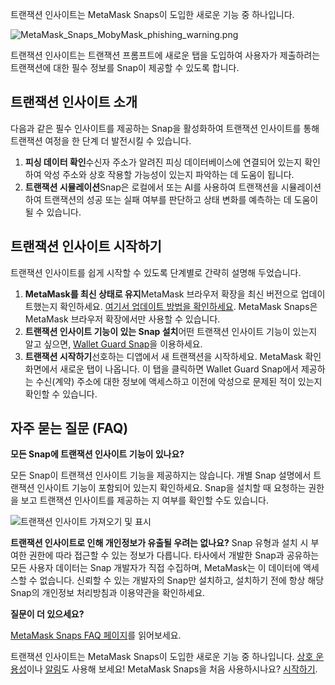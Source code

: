 트랜잭션 인사이트는 MetaMask Snaps이 도입한 새로운 기능 중 하나입니다.


![MetaMask_Snaps_MobyMask_phishing_warning.png](https://support.metamask.io/hc/article_attachments/18407861900315)


트랜잭션 인사이트는 트랜잭션 프롬프트에 새로운 탭을 도입하여 사용자가 제출하려는 트랜잭션에 대한 필수 정보를 Snap이 제공할 수 있도록 합니다.


트랜잭션 인사이트 소개
------------


다음과 같은 필수 인사이트를 제공하는 Snap을 활성화하여 트랜잭션 인사이트를 통해 트랜잭션 여정을 한 단계 더 발전시킬 수 있습니다.


1. **피싱 데이터 확인**수신자 주소가 알려진 피싱 데이터베이스에 연결되어 있는지 확인하여 악성 주소와 상호 작용할 가능성이 있는지 파악하는 데 도움이 됩니다.
2. **트랜잭션 시뮬레이션**Snap은 로컬에서 또는 AI를 사용하여 트랜잭션을 시뮬레이션하여 트랜잭션의 성공 또는 실패 여부를 판단하고 상태 변화를 예측하는 데 도움이 될 수 있습니다.


트랜잭션 인사이트 시작하기
--------------


트랜잭션 인사이트를 쉽게 시작할 수 있도록 단계별로 간략히 설명해 두었습니다.


1. **MetaMask를 최신 상태로 유지**MetaMask 브라우저 확장을 최신 버전으로 업데이트했는지 확인하세요. [여기서 업데이트 방법을 확인하세요](https://support.metamask.io/hc/en-us/articles/360060268452-How-to-update-the-version-of-MetaMask). MetaMask Snaps은 MetaMask 브라우저 확장에서만 사용할 수 있습니다.
2. **트랜잭션 인사이트 기능이 있는 Snap 설치**어떤 트랜잭션 인사이트 기능이 있는지 알고 싶으면, [Wallet Guard Snap](https://snaps.metamask.io/snap/npm/wallet-guard-snap?utm_source=metamaskSupport&utm_medium=knowledge-base&utm_campaign=2023_Sep_snaps-launch_content_txinsights)을 이용하세요.
3. **트랜잭션 시작하기**선호하는 디앱에서 새 트랜잭션을 시작하세요. MetaMask 확인 화면에서 새로운 탭이 나옵니다. 이 탭을 클릭하면 Wallet Guard Snap에서 제공하는 수신(계약) 주소에 대한 정보에 액세스하고 이전에 악성으로 문제된 적이 있는지 확인할 수 있습니다.


자주 묻는 질문 (FAQ)
--------------




**모든 Snap에 트랜잭션 인사이트 기능이 있나요?**

모든 Snap이 트랜잭션 인사이트 기능을 제공하지는 않습니다. 개별 Snap 설명에서 트랜잭션 인사이트 기능이 포함되어 있는지 확인하세요. Snap을 설치할 때 요청하는 권한을 보고 트랜잭션 인사이트를 제공하는 지 여부를 확인할 수도 있습니다.


![트랜잭션 인사이트 가져오기 및 표시](https://support.metamask.io/hc/article_attachments/18407861902875)





**트랜잭션 인사이트로 인해 개인정보가 유출될 우려는 없나요?**
Snap 유형과 설치 시 부여한 권한에 따라 접근할 수 있는 정보가 다릅니다. 타사에서 개발한 Snap과 공유하는 모든 사용자 데이터는 Snap 개발자가 직접 수집하며, MetaMask는 이 데이터에 액세스할 수 없습니다. 신뢰할 수 있는 개발자의 Snap만 설치하고, 설치하기 전에 항상 해당 Snap의 개인정보 처리방침과 이용약관을 확인하세요.


**질문이 더 있으세요?**

[MetaMask Snaps FAQ 페이지](https://support.metamask.io/hc/en-us/articles/18245938714395)를 읽어보세요.


트랜잭션 인사이트는 MetaMask Snaps이 도입한 새로운 기능 중 하나입니다. [상호 운용성](https://support.metamask.io/hc/en-us/articles/18376977618843)이나 [알림](https://support.metamask.io/hc/en-us/articles/18376956006171)도 사용해 보세요! MetaMask Snaps을 처음 사용하시나요? [시작하기](https://support.metamask.io/hc/en-us/articles/18377120661019).

